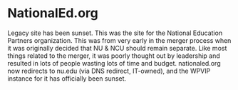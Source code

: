 # NationalEd.org

Legacy site has been sunset. This was the site for the National Education Partners organization. This was from very early in the merger process when it was originally decided that NU & NCU should remain separate. Like most things related to the merger, it was poorly thought out by leadership and resulted in lots of people wasting lots of time and budget. nationaled.org now redirects to nu.edu (via DNS redirect, IT-owned), and the WPVIP instance for it has officially been sunset.